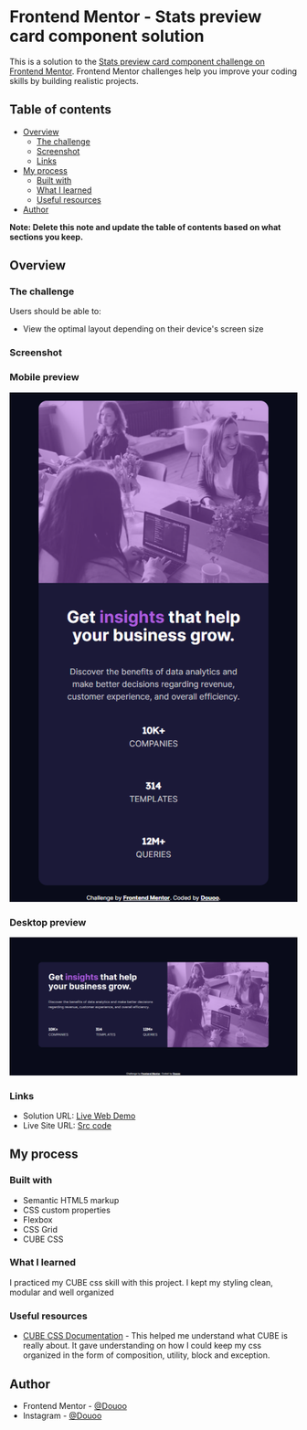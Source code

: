 # Frontend Mentor - Stats preview card component solution

This is a solution to the [Stats preview card component challenge on Frontend Mentor](https://www.frontendmentor.io/challenges/stats-preview-card-component-8JqbgoU62). Frontend Mentor challenges help you improve your coding skills by building realistic projects. 

## Table of contents

- [Overview](#overview)
  - [The challenge](#the-challenge)
  - [Screenshot](#screenshot)
  - [Links](#links)
- [My process](#my-process)
  - [Built with](#built-with)
  - [What I learned](#what-i-learned)
  - [Useful resources](#useful-resources)
- [Author](#author)

**Note: Delete this note and update the table of contents based on what sections you keep.**

## Overview

### The challenge

Users should be able to:

- View the optimal layout depending on their device's screen size

### Screenshot
<h3>Mobile preview</h3>

![](Mobile_preview.png)

<h3>Desktop preview</h3>

![](Desktop_preview.png)

### Links

- Solution URL: [Live Web Demo](https://douoo.github.io/frontendmentor-challenges/stats-preview-car-component-main)
- Live Site URL: [Src code](https://github.com/douoo/frontendmentor-challenges/stats-preview-car-component-main)

## My process

### Built with

- Semantic HTML5 markup
- CSS custom properties
- Flexbox
- CSS Grid
- CUBE CSS

### What I learned

I practiced my CUBE css skill with this project. I kept my styling clean, modular and well organized 

### Useful resources

- [CUBE CSS Documentation](https://www.example.com) - This helped me understand what CUBE is really about. It gave understanding on how I could keep my css organized in the form of composition, utility, block and exception.


## Author

- Frontend Mentor - [@Douoo](https://www.frontendmentor.io/profile/douoo)
- Instagram - [@Douoo](https://www.instagram.com/douooo/)


